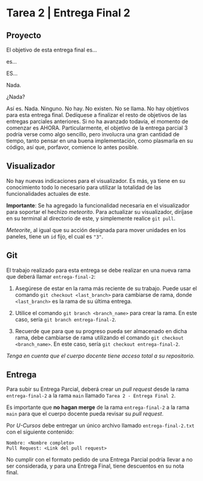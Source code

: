 # Tarea 2 | Entrega Final 2

## Proyecto

El objetivo de esta entrega final es...

es...

ES...

Nada.

¿Nada?

Así es. Nada. Ninguno. No hay. No existen. No se llama. No hay objetivos para esta entrega
final. Dedíquese a finalizar el resto de objetivos de las entregas parciales anteriores.
Si no ha avanzado todavía, el momento de comenzar es AHORA. Particularmente, el objetivo
de la entrega parcial 3 podría verse como algo sencillo, pero involucra una gran cantidad
de tiempo, tanto pensar en una buena implementación, como plasmarla en su código, así que,
porfavor, comience lo antes posible.

## Visualizador

No hay nuevas indicaciones para el visualizador. Es más, ya tiene en su conocimiento todo
lo necesario para utilizar la totalidad de las funcionalidades actuales de este.

**Importante**: Se ha agregado la funcionalidad necesaria en el visualizador para soportar
el hechizo *meteorito*. Para actualizar su visualizador, diríjase en su terminal al
directorio de este, y simplemente realice `git pull`.

*Meteorite*, al igual que su acción designada para mover unidades en los paneles, tiene un
`id` fijo, el cual es `"3"`.

## Git

El trabajo realizado para esta entrega se debe realizar en una nueva rama que deberá
llamar ``entrega-final-2``:

1. Asegúrese de estar en la rama más reciente de su trabajo. Puede usar el comando
``git checkout <last_branch>`` para cambiarse de rama, donde `<last_branch>` es la
rama de su última entrega.

2. Utilice el comando ``git branch <branch_name>`` para crear la rama. En este caso, sería
``git branch entrega-final-2``.

3. Recuerde que para que su progreso pueda ser almacenado en dicha rama, debe cambiarse de
rama utilizando el comando ``git checkout <branch_name>``. En este caso, sería
``git checkout entrega-final-2``.

*Tenga en cuenta que el cuerpo docente tiene acceso total a su repositorio.*

## Entrega

Para subir su Entrega Parcial, deberá crear un *pull request* desde la rama
``entrega-final-2`` a la rama ``main`` llamado ``Tarea 2 - Entrega Final 2``.

Es importante que **no hagan merge** de la rama ``entrega-final-2`` a la rama ``main`` 
para que el cuerpo docente pueda revisar su *pull request*.

Por *U-Cursos* debe entregar un único archivo llamado ``entrega-final-2.txt`` con el
siguiente contenido:

```
Nombre: <Nombre completo>
Pull Request: <Link del pull request>
```

No cumplir con el formato pedido de una Entrega Parcial podría llevar a no ser
considerada, y para una Entrega Final, tiene descuentos en su nota final.
